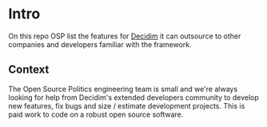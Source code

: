 # Intro
On this repo OSP list the features for [Decidim](https://github.com/decidim/decidim) it can outsource to other companies and developers familiar with the framework.

## Context
The Open Source Politics engineering team is small and we're always looking for help from Decidim's extended developers community to develop new features, fix bugs and size / estimate development projects. This is paid work to code on a robust open source software.
